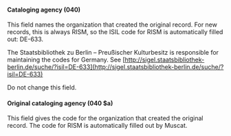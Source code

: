 #### Cataloging agency (040)

This field names the organization that created the original record. For new records, this is always RISM, so the ISIL code for RISM is automatically filled out: DE-633.

The Staatsbibliothek zu Berlin – Preußischer Kulturbesitz is responsible for maintaining the codes for Germany. See [http://sigel.staatsbibliothek-berlin.de/suche/?isil=DE-633](http://sigel.staatsbibliothek-berlin.de/suche/?isil=DE-633)

Do not change this field.



#### Original cataloging agency (040 $a)

This field gives the code for the organization that created the original record. The code for RISM is automatically filled out by Muscat.